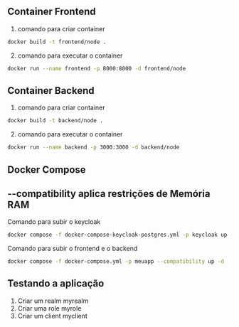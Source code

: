 ## Container Frontend
1. comando para criar container
```bash
docker build -t frontend/node .
```

2. comando para executar o container
```bash
docker run --name frontend -p 8000:8000 -d frontend/node
```

## Container Backend
1. comando para criar container
```bash
docker build -t backend/node .
```

2. comando para executar o container
```bash
docker run --name backend -p 3000:3000 -d backend/node
```
## Docker Compose

## --compatibility aplica restrições de Memória RAM

Comando para subir o keycloak
```bash
docker compose -f docker-compose-keycloak-postgres.yml -p keycloak up -d
```
Comando para subir o frontend e o backend
```bash
docker compose -f docker-compose.yml -p meuapp --compatibility up -d
```


## Testando a aplicação

  1.  Criar um realm myrealm
  2.  Criar uma role myrole
  3.  Criar um client myclient